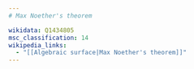 ```yaml
---
# Max Noether's theorem

wikidata: Q1434805
msc_classification: 14
wikipedia_links:
  - "[[Algebraic surface|Max Noether's theorem]]"
---
```

